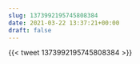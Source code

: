 ```yaml
---
slug: 1373992195745808384
date: 2021-03-22 13:37:21+00:00
draft: false
---
```


{{< tweet 1373992195745808384 >}}

